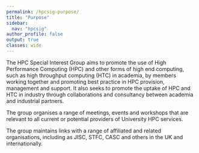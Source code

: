 ```yaml
---
permalink: /hpcsig-purpose/
title: "Purpose"
sidebar:
  nav: "hpcsig"
author_profile: false
output: true
classes: wide
---
```


The HPC Special Interest Group aims to promote the use of High Performance Computing (HPC) and other forms of high end computing, such as high throughput computing (HTC) in academia, by members working together and promoting best practice in HPC provision, management and support. It also seeks to promote the uptake of HPC and HTC in industry through collaborations and consultancy between academia and industrial partners.

The group organises a range of meetings, events and workshops that are relevant to all current or potential providers of University HPC services.

The group maintains links with a range of affiliated and related organisations, including as JISC, STFC, CASC and others in the UK and internationally.
